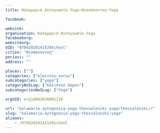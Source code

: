 ```yaml
---
title: Καλαμαριά Αυτογνωσία Yoga-Θεσσαλονίκη-Yoga

facebook:

website:
organisation: Καλαμαριά Αυτογνωσία Yoga
facebookorg:
websiteorg:
UID: "07042020141529school"
cities: "Θεσσαλονίκη"
perioxi: ""
address: ""

places: [""]
categories: ["kleistou-xorou"]
subcategories: ["yoga"]
categoryNoSLug: ["Κλειστού Χώρου"]
subcategoriesNoSLug: ["Yoga"]

orgUID: org14042020001218

url: "kalamaria-aytognosia-yoga-thessaloniki-yoga/thessaloniki//"
slug: "kalamaria-aytognosia-yoga-thessaloniki-yoga"
aliases:
    - /07042020141529school
---
```





